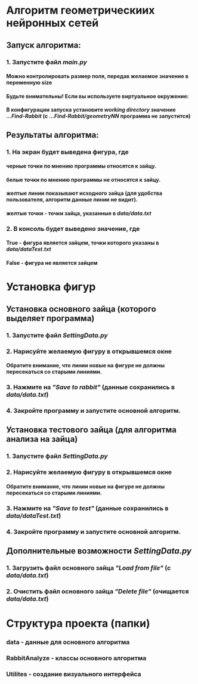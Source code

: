 # Алгоритм геометрическиих нейронных сетей

## Запуск алгоритма:
### 1. Запустите файл _main.py_
#### Можно контролировать размер поля, передав желаемое значение в переменную size
#### Будьте внимательны! Если вы используете виртуальное окружение:
#### В конфигурации запуска установите _working directory_ значение _...Find-Rabbit_ (с _...Find-Rabbit/geometryNN_ программа не запустится)

## Результаты алгоритма:
### 1. На экран будет выведена фигура, где
#### черные точки по мнению программы относятся к зайцу.
#### белые точки по мнению программы не относятся к зайцу.
#### желтые линии показывают исходного зайца (для удобства пользователя, алгоритм данные линии не видит).
#### желтые точки - точки зайца, указанные в _data/data.txt_
### 2. В консоль будет выведено значение, где
#### True - фигура является зайцем, точки которого указаны в _data/dataTest.txt_
#### False - фигура не является зайцем


# Установка фигур
## Установка основного зайца (которого выделяет программа)
### 1. Запустите файл _SettingData.py_
### 2. Нарисуйте желаемую фигуру в открывшемся окне
#### Обратите внимание, что линии новые на фигуре не должны пересекаться со старыми линиями. 
### 3. Нажмите на _"Save to rabbit"_ (данные сохранились в _data/data.txt_)
### 4. Закройте программу и запустите основной алгоритм.

## Установка тестового зайца (для алгоритма анализа на зайца)
### 1. Запустите файл _SettingData.py_
### 2. Нарисуйте желаемую фигуру в открывшемся окне
#### Обратите внимание, что линии новые на фигуре не должны пересекаться со старыми линиями. 
### 3. Нажмите на _"Save to test"_ (данные сохранились в _data/dataTest.txt_)
### 4. Закройте программу и запустите основной алгоритм.

## Дополнительные возможности _SettingData.py_ 
### 1. Загрузить файл основного зайца _"Load from file"_ (с _data/data.txt_)
### 2. Очистить файл основного зайца _"Delete file"_ (очищается _data/data.txt_)

# Структура проекта (папки)
### data - данные для основного алгоритма
### RabbitAnalyze - классы основного алгоритма
### Utilites - создание визуального интерфейса

